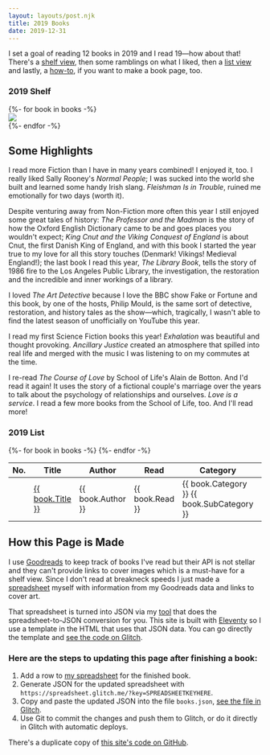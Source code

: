 ```yaml
---
layout: layouts/post.njk
title: 2019 Books
date: 2019-12-31
---
```


I set a goal of reading 12 books in 2019 and I read 19—how about that! There's a [shelf view](#book-shelf), then some ramblings on what I liked, then a [list view](#book-list) and lastly, a [how-to](#how-to-books), if you want to make a book page, too.

<h3 id="book-shelf">2019 Shelf</h2>
<div class="book-shelf-container">
  {%- for book in books -%}
  <div class="book">
    <a href="{{ book.GoodreadsURL }}">
      <img src="{{ book.CoverURL }}">
    </a>
    <!-- <h3>{{ book.Title }}</h3> -->
  </div>
  {%- endfor -%}
</div>

## Some Highlights

I read more Fiction than I have in many years combined! I enjoyed it, too. I really liked Sally Rooney's _Normal People_; I was sucked into the world she built and learned some handy Irish slang. _Fleishman Is in Trouble_, ruined me emotionally for two days (worth it).

Despite venturing away from Non-Fiction more often this year I still enjoyed some great tales of history: _The Professor and the Madman_ is the story of how the Oxford English Dictionary came to be and goes places you wouldn't expect; _King Cnut and the Viking Conquest of England_ is about Cnut, the first Danish King of England, and with this book I started the year true to my love for all this story touches (Denmark! Vikings! Medieval England!); the last book I read this year, _The Library Book_, tells the story of 1986 fire to the Los Angeles Public Library, the investigation, the restoration and the incredible and inner workings of a library.


I loved _The Art Detective_ because I love the BBC show Fake or Fortune and this book, by one of the hosts, Philip Mould, is the same sort of detective, restoration, and history tales as the show—which, tragically, I wasn't able to find the latest season of unofficially on YouTube this year.

I read my first Science Fiction books this year! _Exhalation_ was beautiful and thought provoking. _Ancillary Justice_ created an atmosphere that spilled into real life and merged with the music I was listening to on my commutes at the time.

I re-read _The Course of Love_ by School of Life's Alain de Botton. And I'd read it again! It uses the story of a fictional couple's marriage over the years to talk about the psychology of relationships and ourselves. _Love is a service_. I read a few more books from the School of Life, too. And I'll read more!

<h3 id="book-list">2019 List</h2>
<div class="book-list-container">
  <table>
    <thead>
      <tr>
        <th>No.</th><th>Title</th><th>Author</th><th>Read</th><th>Category</th><th>Pages</th><th>Rating</th>
      </tr>
    </thead>
    <tbody>
      {%- for book in books -%}
      <tr>
        <td class="table-row-number"></td><td><a href="{{ book.GoodreadsURL }}">{{ book.Title }}</a></td><td>{{ book.Author }}</td><td>{{ book.Read }}</td><td>{{ book.Category }} <span class="meta-text">{{ book.SubCategory }}</span></td><td class="center">{{ book.Pages }}</td><td class="center">{{ book.Rating }}</td>
      </tr>
      {%- endfor -%}
    </tbody>
  </table>
</div>

<h2 id="how-to-books">How this Page is Made</h2>
<p>I use <a href="https://www.goodreads.com/user/show/768192-jlord" target="_blank">Goodreads</a> to keep track of books I've read but their API is not stellar and they can't provide links to cover images which is a must-have for a shelf view. Since I don't read at breakneck speeds I just made a <a href="https://docs.google.com/spreadsheets/d/1tJtKdvCWCLLv9mZwTFjSXM6t2mMfPHgkhtWJDBdpjYc/edit#gid=0" target="_blank">spreadsheet</a> myself with information from my Goodreads data and links to cover art.</p>

<p>That spreadsheet is turned into JSON via my <a href="https://spreadsheet.glitch.me" target="_blank">tool</a> that does the spreadsheet-to-JSON conversion for you. This site is built with <a href="https://www.11ty.dev" target="_blank">Eleventy</a> so I use a template in the HTML that uses that JSON data. You can go directly the template and <a href="https://glitch.com/edit/#!/veil-look?path=src/_includes/posts/2019-books.md" target="_blank">see the code on Glitch</a>.</p>

<h3>Here are the steps to updating this page after finishing a book:</h3>

<ol>
  <li>Add a row to <a href="https://docs.google.com/spreadsheets/d/1tJtKdvCWCLLv9mZwTFjSXM6t2mMfPHgkhtWJDBdpjYc/edit#gid=0" target="_blank">my spreadsheet</a> for the finished book.</li>
  <li>Generate JSON for the updated spreadsheet with <code>https://spreadsheet.glitch.me/?key=SPREADSHEETKEYHERE</code>.</li>
  <li>Copy and paste the updated JSON into the file <code>books.json</code>, <a href="https://glitch.com/edit/#!/veil-look?path=src/_data/books.json" target="_blank">see the file in Glitch</a>.</li>
  <li>Use Git to commit the changes and push them to Glitch, or do it directly in Glitch with automatic deploys.</li>
</ol>

There's a duplicate copy of <a href="https://github.com/jlord/veil-look" target="_blank">this site's code on GitHub</a>.
